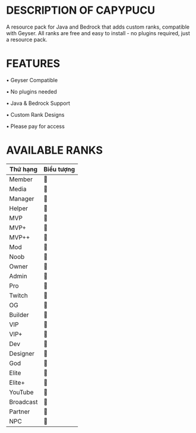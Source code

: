 # DESCRIPTION OF CAPYPUCU 
A resource pack for Java and Bedrock that adds custom ranks, compatible with Geyser. All ranks are free and easy to install - no plugins required, just a resource pack.

# FEATURES 
• Geyser Compatible

• No plugins needed

• Java & Bedrock Support

• Custom Rank Designs

• Please pay for access 

# AVAILABLE RANKS

| Thứ hạng   | Biểu tượng |
|------------|-----------|
| Member     |  |
| Media      |  |
| Manager    |  |
| Helper     |  |
| MVP        |  |
| MVP+       |  |
| MVP++      |  |
| Mod        |  |
| Noob       |  |
| Owner      |  |
| Admin      |  |
| Pro        |  |
| Twitch     |  |
| OG         |  |
| Builder    |  |
| VIP        |  |
| VIP+       |  |
| Dev        |  |
| Designer   |  |
| God        |  |
| Elite      |  |
| Elite+     |  |
| YouTube    |  |
| Broadcast  |  |
| Partner    |  |
| NPC        |  |
